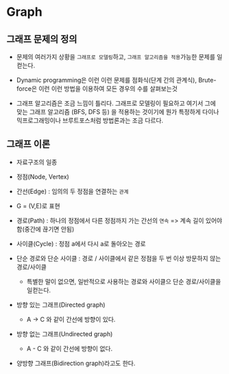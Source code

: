 # Graph

## 그래프 문제의 정의
* 문제의 여러가지 상황을 `그래프로 모델링`하고, `그래프 알고리즘을 적용`가능한 문제를 일컫는다.   

* Dynamic programming은 이런 이런 문제를 점화식(단계 간의 관계식), Brute-force은 이런 이런 방법을 이용하여 모든 경우의 수를 살펴보는것   

* 그래프 알고리즘은 조금 느낌이 틀리다. 그래프로 모델링이 필요하고 여기서 그에 맞는 그래프 알고리즘 (BFS, DFS 등)
  을 적용하는 것이기에 뭔가 특정하게 다이나믹프로그래밍이나 브루트포스처럼 방법론과는 조금 다르다.

## 그래프 이론
* 자료구조의 일종

* 정점(Node, Vertex)

* 간선(Edge) : 임의의 두 정점을 연결하는 `관계`

* G = (V,E)로 표현

* 경로(Path) : 하나의 정점에서 다른 정점까지 가는 간선의 `연속` => 계속 길이 있어야함(중간에 끊기면 안됨)

* 사이클(Cycle) : 정점 a에서 다시 a로 돌아오는 경로

* 단순 경로와 단순 사이클 : 경로 / 사이클에서 같은 정점을 두 번 이상 방문하지 않는 경로/사이클
  + 특별한 말이 없으면, 일반적으로 사용하는 경로와 사이클으 단순 경로/사이클을 일컫는다.

* 방향 있는 그래프(Directed graph)
  + A -> C 와 같이 간선에 방향이 있다.

* 방향 없는 그래프(Undirected graph)
  + A - C 와 같이 간선에 방향이 없다.

* 양방향 그래프(Bidirection graph)라고도 한다.




